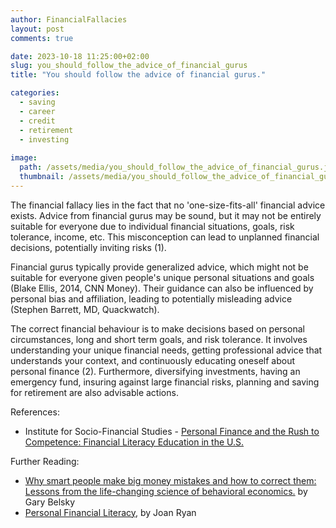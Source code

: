 ```yaml
---
author: FinancialFallacies
layout: post
comments: true

date: 2023-10-18 11:25:00+02:00  
slug: you_should_follow_the_advice_of_financial_gurus
title: "You should follow the advice of financial gurus."

categories:
  - saving
  - career
  - credit
  - retirement
  - investing
  
image:
  path: /assets/media/you_should_follow_the_advice_of_financial_gurus.jpg
  thumbnail: /assets/media/you_should_follow_the_advice_of_financial_gurus.jpg
---
```


The financial fallacy lies in the fact that no 'one-size-fits-all' financial advice exists. Advice from financial gurus may be sound, but it may not be entirely suitable for everyone due to individual financial situations, goals, risk tolerance, income, etc. This misconception can lead to unplanned financial decisions, potentially inviting risks (1).

Financial gurus typically provide generalized advice, which might not be suitable for everyone given people's unique personal situations and goals (Blake Ellis, 2014, CNN Money). Their guidance can also be influenced by personal bias and affiliation, leading to potentially misleading advice (Stephen Barrett, MD, Quackwatch). 

The correct financial behaviour is to make decisions based on personal circumstances, long and short term goals, and risk tolerance. It involves understanding your unique financial needs, getting professional advice that understands your context, and continuously educating oneself about personal finance (2). Furthermore, diversifying investments, having an emergency fund, insuring against large financial risks, planning and saving for retirement are also advisable actions.

References: 
- Institute for Socio-Financial Studies - [Personal Finance and the Rush to Competence: Financial Literacy Education in the U.S.](https://www.isfs.org/documents-pdfs/rep-finliteracy.pdf)

Further Reading: 
- [Why smart people make big money mistakes and how to correct them: Lessons from the life-changing science of behavioral economics.](https://www.amazon.com/Smart-People-Money-Mistakes-Correct/dp/0684859386) by Gary Belsky
- [Personal Financial Literacy](https://www.amazon.com/Personal-Financial-Literacy-Joan-Ryan/dp/1305653076), by Joan Ryan

